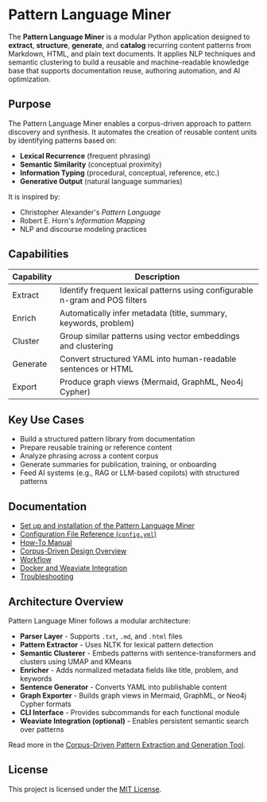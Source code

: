 # Pattern Language Miner

The **Pattern Language Miner** is a modular Python application designed to **extract**, **structure**, **generate**, and **catalog** recurring content patterns from Markdown, HTML, and plain text documents. It applies NLP techniques and semantic clustering to build a reusable and machine-readable knowledge base that supports documentation reuse, authoring automation, and AI optimization.

## Purpose

The Pattern Language Miner enables a corpus-driven approach to pattern discovery and synthesis. It automates the creation of reusable content units by identifying patterns based on:

- **Lexical Recurrence** (frequent phrasing)
- **Semantic Similarity** (conceptual proximity)
- **Information Typing** (procedural, conceptual, reference, etc.)
- **Generative Output** (natural language summaries)

It is inspired by:

- Christopher Alexander's *Pattern Language*
- Robert E. Horn's *Information Mapping*
- NLP and discourse modeling practices

## Capabilities

| Capability   | Description                                                                 |
|--------------|-----------------------------------------------------------------------------|
| Extract      | Identify frequent lexical patterns using configurable n-gram and POS filters |
| Enrich       | Automatically infer metadata (title, summary, keywords, problem)             |
| Cluster      | Group similar patterns using vector embeddings and clustering                |
| Generate     | Convert structured YAML into human-readable sentences or HTML                |
| Export       | Produce graph views (Mermaid, GraphML, Neo4j Cypher)                         |

## Key Use Cases

- Build a structured pattern library from documentation
- Prepare reusable training or reference content
- Analyze phrasing across a content corpus
- Generate summaries for publication, training, or onboarding
- Feed AI systems (e.g., RAG or LLM-based copilots) with structured patterns

## Documentation

- [Set up and installation of the Pattern Language Miner](docs/set-up-and-installation.md)
- [Configuration File Reference (`config.yml`)](docs/configuration-file-reference.md)
- [How-To Manual](docs/application-guide.md)
- [Corpus-Driven Design Overview](docs/application-design.md)
- [Workflow](docs/workflow.md)
- [Docker and Weaviate Integration](docs/instructions_for_docker.md)
- [Troubleshooting](docs/troubleshooting.md)

## Architecture Overview

Pattern Language Miner follows a modular architecture:

- **Parser Layer** - Supports `.txt`, `.md`, and `.html` files
- **Pattern Extractor** - Uses NLTK for lexical pattern detection
- **Semantic Clusterer** - Embeds patterns with sentence-transformers and clusters using UMAP and KMeans
- **Enricher** - Adds normalized metadata fields like title, problem, and keywords
- **Sentence Generator** - Converts YAML into publishable content
- **Graph Exporter** - Builds graph views in Mermaid, GraphML, or Neo4j Cypher formats
- **CLI Interface** - Provides subcommands for each functional module
- **Weaviate Integration (optional)** - Enables persistent semantic search over patterns

Read more in the [Corpus-Driven Pattern Extraction and Generation Tool](docs/application-design.md).

## License

This project is licensed under the [MIT License](LICENSE).